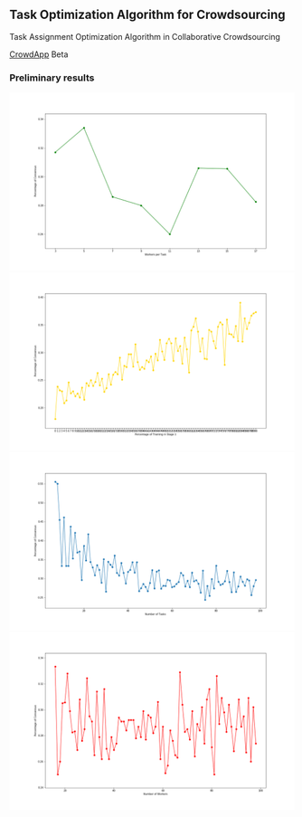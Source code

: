 ## Task Optimization Algorithm for Crowdsourcing
 
 Task Assignment Optimization Algorithm in Collaborative Crowdsourcing  

[CrowdApp](https://pedrohserrano.shinyapps.io/crowdapp/) Beta

### Preliminary results  
![](reports/21wpt10iter.png)  
![](reports/100ptrain10iter.png)  
![](reports/100tasks10iter.png)  
![](reports/100workers10iter.png)  